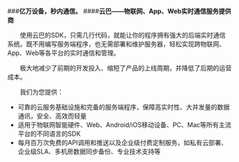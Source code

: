 ###**亿万设备，秒内通信。**
####**云巴——物联网、App、Web实时通信服务提供商**

　　使用云巴的SDK，只需几行代码，就能让你的程序拥有强大的后端实时通信系统。既不用编写服务端程序，也无需部署和维护服务器，轻松实现跨物联网、App、Web等各平台的实时通信和管理。

　　极大地减少了前期的开发投入、缩短了产品的上线周期，并降低了后期的运营成本。

　　我们为您提供：

- 可靠的云服务基础设施和完备的服务端程序，保障高实时性、大并发量的数据通讯，安全、高效而轻量
- 适用于物联网智能硬件、Web、Android/iOS移动设备、PC、Mac等所有主流平台的不同语言的SDK
- 每月百万次免费的API调用和推送以及企业级付费定制服务，如私有云部署、企业级SLA、多机房数据同步备份、专业技术支持等 

